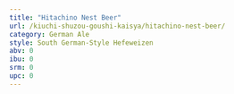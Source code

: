 ```yaml
---
title: "Hitachino Nest Beer"
url: /kiuchi-shuzou-goushi-kaisya/hitachino-nest-beer/
category: German Ale
style: South German-Style Hefeweizen
abv: 0
ibu: 0
srm: 0
upc: 0
---
```


